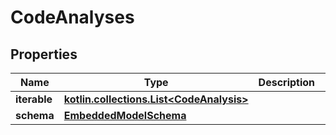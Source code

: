 
# CodeAnalyses

## Properties
Name | Type | Description | Notes
------------ | ------------- | ------------- | -------------
**iterable** | [**kotlin.collections.List&lt;CodeAnalysis&gt;**](CodeAnalysis.md) |  | 
**schema** | [**EmbeddedModelSchema**](EmbeddedModelSchema.md) |  |  [optional]



